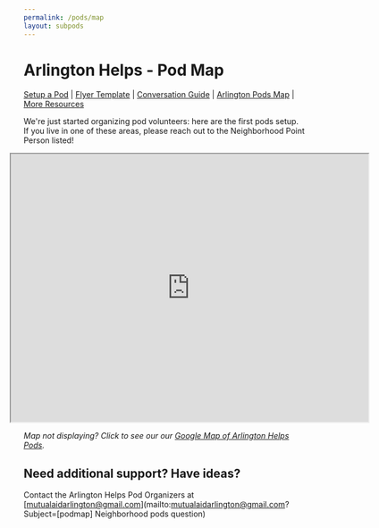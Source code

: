 ```yaml
---
permalink: /pods/map
layout: subpods
---
```


# Arlington Helps - Pod Map

[Setup a Pod](/pods/setup) | [Flyer Template](/pods/flyer) | [Conversation Guide](/pods/conversation) | [Arlington Pods Map](/pods/map) | [More Resources](/pods/resources)

We're just started organizing pod volunteers: here are the first pods setup.  If you live in one of these areas, please reach out to the Neighborhood Point Person listed!

<p style="margin-left: -25px"><!-- Custom for leap-day theme; remove if using another theme 20200326-sc -->
  <iframe src="https://www.google.com/maps/d/embed?mid=1djdUWdOjxj2sMuKCjeudmpJb1msPgH1O" width="640" height="480"></iframe>
</p>

_Map not displaying? Click to see our our [Google Map of Arlington Helps Pods](https://www.google.com/maps/d/u/0/viewer?mid=1djdUWdOjxj2sMuKCjeudmpJb1msPgH1O&ll=42.40755600551749%2C-71.14267749999999&z=18)._

## Need additional support? Have ideas?

Contact the Arlington Helps Pod Organizers at [mutualaidarlington@gmail.com](mailto:mutualaidarlington@gmail.com?Subject=[podmap] Neighborhood pods question)